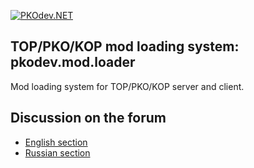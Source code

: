 [![PKOdev.NET](https://pkodev.net/uploads/monthly_2022_02/logo-background.png.d7a190633d23e60fbfdfb9340726ba82.png "PKOdev.NET")](http://pkodev.net "PKOdev.NET")

## TOP/PKO/KOP mod loading system: pkodev.mod.loader
Mod loading system for TOP/PKO/KOP server and client.

## Discussion on the forum

- [English section](https://pkodev.net/topic/5757-mod-loading-system-for-server-and-client-pkodevnet-mod-loader/)
- [Russian section](https://pkodev.net/topic/5750-%D0%B7%D0%B0%D0%B3%D1%80%D1%83%D0%B7%D1%87%D0%B8%D0%BA-%D0%BC%D0%BE%D0%B4%D0%BE%D0%B2-%D0%B4%D0%BB%D1%8F-%D1%81%D0%B5%D1%80%D0%B2%D0%B5%D1%80%D0%B0-%D0%B8-%D0%BA%D0%BB%D0%B8%D0%B5%D0%BD%D1%82%D0%B0-pkodevnet-mod-loader/)
